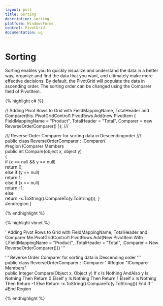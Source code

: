 ```yaml
---
layout: post
title: Sorting
description: sorting
platform: WindowsForms
control: PivotGrid
documentation: ug
---
```


# Sorting

Sorting enables you to quickly visualize and understand the data in a better way, organize and find the data that you want, and ultimately make more effective decisions. By default, the PivotGrid will populate the data in ascending order. The sorting order can be changed using the Comparer field of PivotItem.


{% highlight c# %}

// Adding Pivot Rows to Grid with FieldMappingName, TotalHeader and Comparerthis.
PivotGridControl1.PivotRows.Add(new PivotItem 
{ FieldMappingName = "Product", TotalHeader = "Total", Comparer = new ReverseOrderComparer() });
 /// <summary>
 /// Reverse Order Comparer for sorting data in Descendingorder
 /// </summary>
 public class ReverseOrderComparer : IComparer{   
 #region IComparer Members   
 public int Compare(object x, object y)   
 {      
 if (x == null && y == null)        
 return 0;     
 else if (y == null)        
 return 1;      
 else if (x == null)        
 return -1;     
 else        
 return -x.ToString().CompareTo(y.ToString());   }   
 #endregion  }
 
{% endhighlight %}

{% highlight vbnet %}

' Adding Pivot Rows to Grid with FieldMappingName, TotalHeader and Comparer
Me.PivotGridControl1.PivotRows.Add(New PivotItem 
With {.FieldMappingName = "Product", .TotalHeader = "Total", .Comparer = New ReverseOrderComparer()})
''' <summary>
''' Reverse Order Comparer for sorting data in Descending order
''' </summary>
public class ReverseOrderComparer : IComparer
'   #Region "IComparer Members"   
public Integer Compare(Object x, Object y)
If x Is Nothing AndAlso y Is Nothing Then
Return 0
ElseIf y Is Nothing Then
Return 1
ElseIf x Is Nothing Then
Return -1
Else
Return -x.ToString().CompareTo(y.ToString())
End If
'   #End Region  

{% endhighlight %}